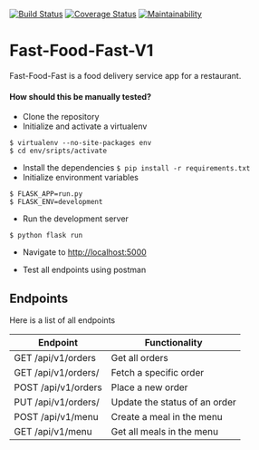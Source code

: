 [![Build Status](https://travis-ci.org/Bryan-Cee/Fast-Food-Fast-V1.svg?branch=master)](https://travis-ci.org/Bryan-Cee/Fast-Food-Fast-V1) [![Coverage Status](https://coveralls.io/repos/github/Bryan-Cee/Fast-Food-Fast-V1/badge.svg)](https://coveralls.io/github/Bryan-Cee/Fast-Food-Fast-V1) [![Maintainability](https://api.codeclimate.com/v1/badges/a99a88d28ad37a79dbf6/maintainability)](https://codeclimate.com/github/codeclimate/codeclimate/maintainability)

# Fast-Food-Fast-V1
Fast-Food-Fast is a food delivery service app for a restaurant.



#### How should this be manually tested?
- Clone the repository
- Initialize and activate a virtualenv
 ```
 $ virtualenv --no-site-packages env
 $ cd env/sripts/activate
 ```
- Install the dependencies `$ pip install -r requirements.txt`
- Initialize environment variables
``` 
$ FLASK_APP=run.py
$ FLASK_ENV=development
```
- Run the development server
```
$ python flask run
```
- Navigate to [http://localhost:5000](http://localhost:5000)

- Test all endpoints using postman


## Endpoints

Here is a list of all endpoints

Endpoint | Functionality 
------------ | -------------
GET   /api/v1/orders | Get all orders
GET   /api/v1/orders/<orderid> | Fetch a specific order
POST   /api/v1/orders | Place a new order
PUT   /api/v1/orders/<orderid> | Update the status of an order
POST   /api/v1/menu | Create a meal in the menu
GET   /api/v1/menu | Get all meals in the menu
